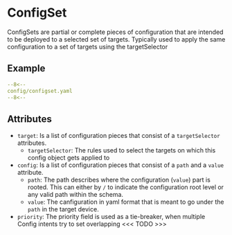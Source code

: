 # ConfigSet
ConfigSets are partial or complete pieces of configuration that are intended to be deployed to a selected set of targets. Typically used to apply the same configuration to a set of targets using the targetSelector

## Example
```yaml
--8<--
config/configset.yaml
--8<--
```

## Attributes

* `target`: Is a list of configuration pieces that consist of a `targetSelector` attributes.
    * `targetSelector`: The rules used to select the targets on which this config object gets applied to
* `config`: Is a list of configuration pieces that consist of a `path` and a `value` attribute.
    * `path`: The path describes where the configuration (`value`) part is rooted. This can either by `/` to indicate the configuration root level or any valid path within the schema.
    * `value`: The canfiguration in yaml format that is meant to go under the `path` in the target device.
* `priority`: The priority field is used as a tie-breaker, when multiple Config intents try to set overlapping  <<< TODO >>>